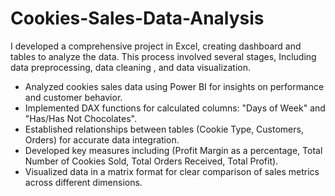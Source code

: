 # Cookies-Sales-Data-Analysis
I developed a comprehensive project in Excel, creating dashboard and tables to analyze the data. This process involved several stages, Including data preprocessing, data cleaning , and data visualization.

- Analyzed cookies sales data using Power BI for insights on performance and customer behavior.
- Implemented DAX functions for calculated columns: "Days of Week" and "Has/Has Not Chocolates".
- Established relationships between tables (Cookie Type, Customers, Orders) for accurate data integration.
- Developed key measures including (Profit Margin as a percentage, Total Number of Cookies Sold, Total Orders Received, Total Profit).
- Visualized data in a matrix format for clear comparison of sales metrics across different dimensions.
